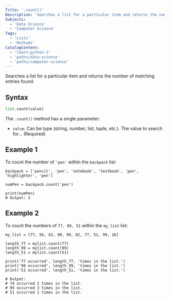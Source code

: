 ```yaml
---
Title: '.count()'
Description: 'Searches a list for a particular item and returns the number of matching entries found.'
Subjects:
  - 'Data Science'
  - 'Computer Science'
Tags:
  - 'Lists'
  - 'Methods'
CatalogContent:
  - 'learn-python-3'
  - 'paths/data-science'
  - 'paths/computer-science'
---
```


Searches a list for a particular item and returns the number of matching entries found.

## Syntax

```py
list.count(value)
```

The `.count()` method has a single parameter:

- `value`: 	Can be type (string, number, list, tuple, etc.). The value to search for... (Required)

## Example 1

To count the number of `'pen'` within the `backpack` list:

```codebyte/python
backpack = ['pencil', 'pen', 'notebook', 'textbook', 'pen', 'highlighter', 'pen']

numPen = backpack.count('pen')

print(numPen)
# Output: 3
```

## Example 2

To count the numbers of `77, 99, 51` within the `my_list` list:

```codebyte/python
my_list = [77, 56, 43, 99, 99, 82, 77, 51, 99, 16] 

length_77 = mylist.count(77) 
length_99 = mylist.count(99) 
length_51 = mylist.count(51) 

print('77 occurred', length_77, 'times in the list.') 
print('99 occurred', length_99, 'times in the list.') 
print('51 occurred', length_51, 'times in the list.')

# Output: 
# 74 occurred 2 times in the list. 
# 99 occurred 3 times in the list. 
# 51 occurred 1 times in the list.
```

